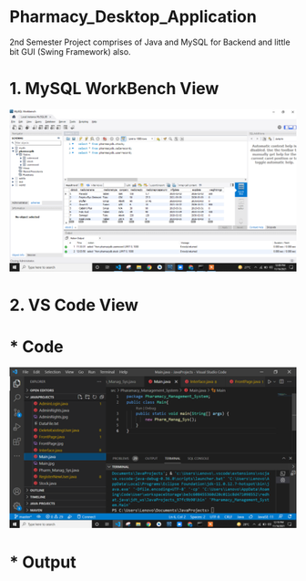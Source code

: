 # Pharmacy_Desktop_Application
2nd Semester Project comprises of Java and MySQL for Backend and little bit GUI (Swing Framework) also.


# 1. MySQL WorkBench View
![This is an image](https://github.com/20sw084/Pharmacy_Desktop_Application/blob/e378db15595ad74308d83ef5d88b38088da4667b/MySQL%20View.PNG)



# 2. VS Code View
# * Code
![This is an image](https://github.com/20sw084/Pharmacy_Desktop_Application/blob/b716a98574c46e3656476adc0ce1fe9d3c920bb4/VS-Code_Code.PNG)



# * Output
